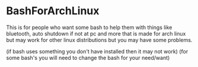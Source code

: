 # BashForArchLinux
This is for people who want some bash to help them with things like bluetooth, auto shutdown if not at pc and more that is made for arch linux but may work for other linux distributions but you may have some problems.

(if bash uses something you don't have installed then it may not work)
(for some bash's you will need to change the bash for your need/want)
